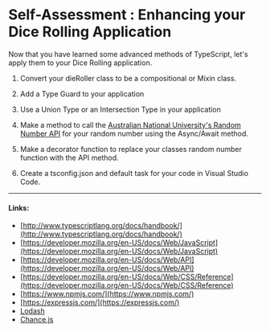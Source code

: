 
# Self-Assessment : Enhancing your Dice Rolling Application

Now that you have learned some advanced methods of TypeScript, let's apply them to your Dice Rolling application.

1. Convert your dieRoller class to be a compositional or Mixin class.

2. Add a Type Guard to your application

3. Use a Union Type or an Intersection Type in your application

4. Make a method to call the [Australian National University's Random Number API](http://qrng.anu.edu.au/API/api-demo.php) for your random number using the Async/Await method.

5. Make a decorator function to replace your classes random number function with the API method.

6. Create a tsconfig.json and default task for your code in Visual Studio Code.

---

#### Links:

* [http://www.typescriptlang.org/docs/handbook/](http://www.typescriptlang.org/docs/handbook/)
* [https://developer.mozilla.org/en-US/docs/Web/JavaScript](https://developer.mozilla.org/en-US/docs/Web/JavaScript)
* [https://developer.mozilla.org/en-US/docs/Web/API](https://developer.mozilla.org/en-US/docs/Web/API)
* [https://developer.mozilla.org/en-US/docs/Web/CSS/Reference](https://developer.mozilla.org/en-US/docs/Web/CSS/Reference)
* [https://www.npmjs.com/](https://www.npmjs.com/)
* [https://expressjs.com/](https://expressjs.com/)
* [Lodash](https://lodash.com/)
* [Chance.js](http://chancejs.com/)
